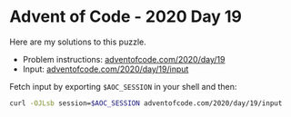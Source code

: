 # Advent of Code - 2020 Day 19
Here are my solutions to this puzzle.

* Problem instructions: [adventofcode.com/2020/day/19](https://adventofcode.com/2020/day/19)
* Input: [adventofcode.com/2020/day/19/input](https://adventofcode.com/2020/day/19/input)

Fetch input by exporting `$AOC_SESSION` in your shell and then:
```bash
curl -OJLsb session=$AOC_SESSION adventofcode.com/2020/day/19/input
```
